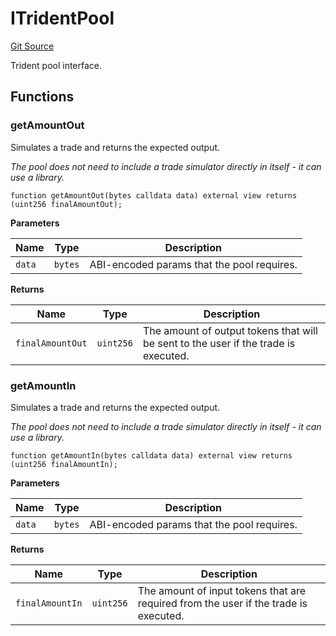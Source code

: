 # ITridentPool
[Git Source](https://github.com/KlimaDAO/klimadao-solidity/blob/d2235caa445c673ffcb1a4a1d8c97c8c3cba5198/src/infinity/interfaces/ITrident.sol)

Trident pool interface.


## Functions
### getAmountOut

Simulates a trade and returns the expected output.

*The pool does not need to include a trade simulator directly in itself - it can use a library.*


```solidity
function getAmountOut(bytes calldata data) external view returns (uint256 finalAmountOut);
```
**Parameters**

|Name|Type|Description|
|----|----|-----------|
|`data`|`bytes`|ABI-encoded params that the pool requires.|

**Returns**

|Name|Type|Description|
|----|----|-----------|
|`finalAmountOut`|`uint256`|The amount of output tokens that will be sent to the user if the trade is executed.|


### getAmountIn

Simulates a trade and returns the expected output.

*The pool does not need to include a trade simulator directly in itself - it can use a library.*


```solidity
function getAmountIn(bytes calldata data) external view returns (uint256 finalAmountIn);
```
**Parameters**

|Name|Type|Description|
|----|----|-----------|
|`data`|`bytes`|ABI-encoded params that the pool requires.|

**Returns**

|Name|Type|Description|
|----|----|-----------|
|`finalAmountIn`|`uint256`|The amount of input tokens that are required from the user if the trade is executed.|


